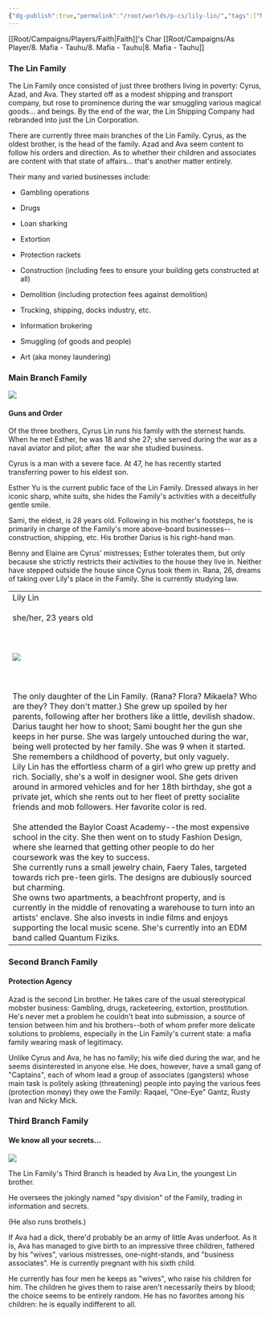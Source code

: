 ```yaml
---
{"dg-publish":true,"permalink":"/root/worlds/p-cs/lily-lin/","tags":["Mafia","Tauhu"]}
---
```


[[Root/Campaigns/Players/Faith\|Faith]]'s Char
[[Root/Campaigns/As Player/8. Mafia - Tauhu/8. Mafia - Tauhu\|8. Mafia - Tauhu]]
### The Lin Family

The Lin Family once consisted of just three brothers living in poverty: Cyrus, Azad, and Ava. They started off as a modest shipping and transport company, but rose to prominence during the war smuggling various magical goods... and beings. By the end of the war, the Lin Shipping Company had rebranded into just the Lin Corporation.

There are currently three main branches of the Lin Family. Cyrus, as the oldest brother, is the head of the family. Azad and Ava seem content to follow his orders and direction. As to whether their children and associates are content with that state of affairs... that's another matter entirely.

Their many and varied businesses include:

- Gambling operations
    
- Drugs
    
- Loan sharking
    
- Extortion
    
- Protection rackets
    
- Construction (including fees to ensure your building gets constructed at all)
    
- Demolition (including protection fees against demolition)
    
- Trucking, shipping, docks industry, etc.
    
- Information brokering 
    
- Smuggling (of goods and people)
    
- Art (aka money laundering)
    
### Main Branch Family
![](https://i.imgur.com/4a1ukka.png)

#### Guns and Order

Of the three brothers, Cyrus Lin runs his family with the sternest hands. When he met Esther, he was 18 and she 27; she served during the war as a naval aviator and pilot; after  the war she studied business.

Cyrus is a man with a severe face. At 47, he has recently started transferring power to his eldest son.

Esther Yu is the current public face of the Lin Family. Dressed always in her iconic sharp, white suits, she hides the Family's activities with a deceitfully gentle smile.

Sami, the eldest, is 28 years old. Following in his mother's footsteps, he is primarily in charge of the Family's more above-board businesses--construction, shipping, etc. His brother Darius is his right-hand man.

Benny and Elaine are Cyrus' mistresses; Esther tolerates them, but only because she strictly restricts their activities to the house they live in. Neither have stepped outside the house since Cyrus took them in. Rana, 26, dreams of taking over Lily's place in the Family. She is currently studying law.

|                                                                                                                                                                                                                                                                                                                                                                                                                                                                                                                                                                                                                                                                                                                                                                                                                                                                                                                                                                                                                                                                                                                                                                                                                                                                                                                                                                                                                                                                                                                                                                                                                                                                                                                                                         |
| ------------------------------------------------------------------------------------------------------------------------------------------------------------------------------------------------------------------------------------------------------------------------------------------------------------------------------------------------------------------------------------------------------------------------------------------------------------------------------------------------------------------------------------------------------------------------------------------------------------------------------------------------------------------------------------------------------------------------------------------------------------------------------------------------------------------------------------------------------------------------------------------------------------------------------------------------------------------------------------------------------------------------------------------------------------------------------------------------------------------------------------------------------------------------------------------------------------------------------------------------------------------------------------------------------------------------------------------------------------------------------------------------------------------------------------------------------------------------------------------------------------------------------------------------------------------------------------------------------------------------------------------------------------------------------------------------------------------------------------------------------- |
| Lily Lin<br><br>she/her, 23 years old<br><br>  <br><br>![](https://lh7-us.googleusercontent.com/C44HLFRj6MFy_QeVsMblE-Ys08mds9MTudUWSyTVhz_CAkgtGhPNhgRHfmz6pv3b8xBWF8xbVNi4PqqlDcniZTwObvsWahZDxumDvdAo4RP4XLh_-sYstc_Xl9dfPluq7vzo7Dgh8cBsubMw9mMQ6ZI)<br><br>  <br><br>The only daughter of the Lin Family. (Rana? Flora? Mikaela? Who are they? They don't matter.) She grew up spoiled by her parents, following after her brothers like a little, devilish shadow. Darius taught her how to shoot; Sami bought her the gun she keeps in her purse. She was largely untouched during the war, being well protected by her family. She was 9 when it started. She remembers a childhood of poverty, but only vaguely.<br>Lily Lin has the effortless charm of a girl who grew up pretty and rich. Socially, she's a wolf in designer wool. She gets driven around in armored vehicles and for her 18th birthday, she got a private jet, which she rents out to her fleet of pretty socialite friends and mob followers. Her favorite color is red. <br>  <br>She attended the Baylor Coast Academy--the most expensive school in the city. She then went on to study Fashion Design, where she learned that getting other people to do her coursework was the key to success.<br>  She currently runs a small jewelry chain, Faery Tales, targeted towards rich pre-teen girls. The designs are dubiously sourced but charming. <br>She owns two apartments, a beachfront property, and is currently in the middle of renovating a warehouse to turn into an artists' enclave. She also invests in indie films and enjoys supporting the local music scene. She's currently into an EDM band called Quantum Fiziks. |
                                                                                                                                                                                                                                                                                                                                                                                                                                                                                                                                                                                                                                                                                                                                                                                                                                                                                                                                                                                                                                                                                                                                                                                                                                                                                                                                                                                                                                                                                                                                                                                                                                                                                                                                             

  

### Second Branch Family

#### Protection Agency
Azad is the second Lin brother. He takes care of the usual stereotypical mobster business: Gambling, drugs, racketeering, extortion, prostitution. He's never met a problem he couldn't beat into submission, a source of tension between him and his brothers--both of whom prefer more delicate solutions to problems, especially in the Lin Family's current state: a mafia family wearing mask of legitimacy.

Unlike Cyrus and Ava, he has no family; his wife died during the war, and he seems disinterested in anyone else. He does, however, have a small gang of "Captains", each of whom lead a group of associates (gangsters) whose main task is politely asking (threatening) people into paying the various fees (protection money) they owe the Family: Raqael, "One-Eye" Gantz, Rusty Ivan and Nicky Mick.
### Third Branch Family

#### We know all your secrets...

  ![](https://i.imgur.com/UxoP0y9.png)


  

The Lin Family's Third Branch is headed by Ava Lin, the youngest Lin brother.

He oversees the jokingly named "spy division" of the Family, trading in information and secrets.

(He also runs brothels.)

If Ava had a dick, there'd probably be an army of little Avas underfoot. As it is, Ava has managed to give birth to an impressive three children, fathered by his "wives", various mistresses, one-night-stands, and "business associates". He is currently pregnant with his sixth child.

He currently has four men he keeps as "wives", who raise his children for him. The children he gives them to raise aren't necessarily theirs by blood; the choice seems to be entirely random. He has no favorites among his children: he is equally indifferent to all.